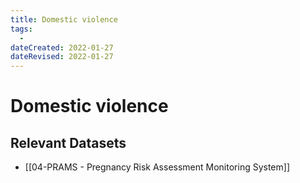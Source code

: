 ```yaml
---
title: Domestic violence
tags:
  - 
dateCreated: 2022-01-27
dateRevised: 2022-01-27
---
```

# Domestic violence
## Relevant Datasets
- [[04-PRAMS - Pregnancy Risk Assessment Monitoring System]]